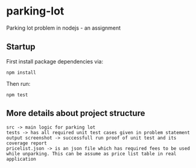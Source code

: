 # parking-lot
Parking lot problem in nodejs - an assignment

## Startup

First install package dependencies via:

```
npm install
```

Then run:

```
npm test
```

## More details about project structure

```
src -> main logic for parking lot
tests -> has all required unit test cases given in problem statement
output screenshot -> successfull run proof of unit test and its coverage report
pricelist.json -> is an json file which has required fees to be used while unparking. This can be assume as price list table in real application
```


